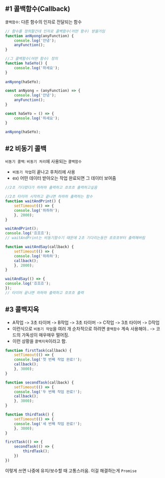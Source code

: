 ## #1 콜백함수(Callback)

`콜백함수`: 다른 함수의 인자로 전달되는 함수

```js title:Callback
// 함수를 정의할건데 인자로 콜백함수(어떤 함수) 받을거임
function anNyong(anyFunction) { 
    console.log('안녕');
    anyFunction();
}

//그 콜백함수(어떤 함수) 정의
function haSeYo() {
    console.log('하세요');
}
  
anNyong(haSeYo);
```

```js title:"Callback - Arrow 함수 버전"
const anNyong = (anyFunction) => {
	console.log('안녕');
	anyFunction();
}

const haSeYo = () => {
	console.log('하세요');
}

anNyong(haSeYo);
```

## #2 비동기 콜백

`비동기 콜백`: `비동기 처리`에 사용되는 `콜백함수`
- `비동기 작업`이 끝나고 후처리에 사용
- ex) 어떤 데이터 받아오는 작업 완료되면 그 데이터 보여줌

```js title:"이러면 원하는대로 안됨"
//2초 기다렸다가 하하하 출력하고 흐흐흐 출력하고싶음

//2초 타이머 시작하고 끝나면 하하하 출력하는 함수
function waitAndPrint() {
	setTimeout(() => {
	console.log('하하하');
	}, 2000);
}

waitAndPrint();
console.log('흐흐흐');
// waitAndPrint는 비동기함수기 때문에 2초 기다리는동안 흐흐흐부터 출력해버림
```

```js title:"잘된 예"
function waitAndSay(callback) {
	setTimeout(() => {
	console.log('하하하');
	callback();
	}, 2000);
}

waitAndSay(() => {
console.log('흐흐흐');
});
// 타이머 끝나면 하하하 출력하고 흐흐흐 출력
```

## #3 콜백지옥

- A작업 -> 3초 타이머 -> B작업 -> 3초 타이머 -> C작업 -> 3초 타이머  -> D작업 
-  이런식으로 `비동기 작업`을 여러 개 순차적으로 하려면 `콜백함수` 계속 사용해야..
   -> 코드의 가독성이 매우매우 떨어짐. 
- 이런 상황을 `콜백지옥`이라고 함.

```js title:콜백지옥
function firstTask(callback) {
	setTimeout(() => {
	console.log('첫 번째 작업 완료!');
	callback();
	}, 3000);
}

function secondTask(callback) {
	setTimeout(() => {
	console.log('두 번째 작업 완료!');
	callback();
	}, 3000);
}

function thirdTask() {
	setTimeout(() => {
	console.log('세 번째 작업 완료!');
	}, 3000);
}

firstTask(() => {
	secondTask(() => {
		thirdTask();
	})
})
```

이렇게 쓰면 나중에 유지/보수할 때 고통스러움. 
이걸 해결하는게 `Promise`